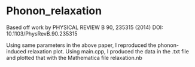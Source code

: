 # Phonon_relaxation
Based off work by PHYSICAL REVIEW B 90, 235315 (2014) DOI: 10.1103/PhysRevB.90.235315 

Using same parameters in the above paper, I reproduced the phonon-induced relaxation plot. Using main.cpp, I produced the data in the .txt file and plotted that with the Mathematica file relaxation.nb
